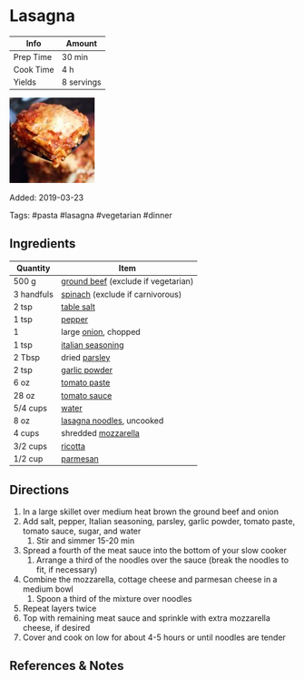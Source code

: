 # Lasagna

| Info      | Amount     |
| --------- | ---------- |
| Prep Time | 30 min     |
| Cook Time | 4 h        |
| Yields    | 8 servings |

![Lasagna](../_assets/lasagna.jpg)

Added: 2019-03-23

Tags: #pasta #lasagna #vegetarian #dinner

## Ingredients

| Quantity   | Item                                                                    |
| ---------- | ----------------------------------------------------------------------- |
| 500 g      | [ground beef](../_ingredients/ground%20beef.md) (exclude if vegetarian) |
| 3 handfuls | [spinach](../_ingredients/spinach.md) (exclude if carnivorous)          |
| 2 tsp      | [table salt](../_ingredients/table%20salt.md)                           |
| 1 tsp      | [pepper](../_ingredients/pepper.md)                                     |
| 1          | large [onion](../_ingredients/onion.md), chopped                        |
| 1 tsp      | [italian seasoning](../_ingredients/italian%20seasoning.md)             |
| 2 Tbsp     | dried [parsley](../_ingredients/parsley.md)                             |
| 2 tsp      | [garlic powder](../_ingredients/garlic-powder.md)                       |
| 6 oz       | [tomato paste](../_ingredients/tomato%20paste.md)                       |
| 28 oz      | [tomato sauce](../_ingredients/tomato%20sauce.md)                       |
| 5/4 cups   | [water](../_ingredients/water.md)                                       |
| 8 oz       | [lasagna noodles](../_ingredients/lasagna-noodles.md), uncooked         |
| 4 cups     | shredded [mozzarella](../_ingredients/mozzarella.md)                    |
| 3/2 cups   | [ricotta](../_ingredients/ricotta.md)                                   |
| 1/2 cup    | [parmesan](../_ingredients/parmesan.md)                                 |

## Directions

1. In a large skillet over medium heat brown the ground beef and onion
2. Add salt, pepper, Italian seasoning, parsley, garlic powder, tomato paste, tomato sauce, sugar, and water
   1. Stir and simmer 15-20 min
3. Spread a fourth of the meat sauce into the bottom of your slow cooker
   1. Arrange a third of the noodles over the sauce (break the noodles to fit, if necessary)
4. Combine the mozzarella, cottage cheese and parmesan cheese in a medium bowl
   1. Spoon a third of the mixture over noodles
5. Repeat layers twice
6. Top with remaining meat sauce and sprinkle with extra mozzarella cheese, if desired
7. Cover and cook on low for about 4-5 hours or until noodles are tender

## References & Notes

[^1]: [Original recipe](https://tastesbetterfromscratch.com/slow-cooker-lasagna/)

[^2]: Substitute ground beef with 3 handfuls of spinach, if making vegetarian
